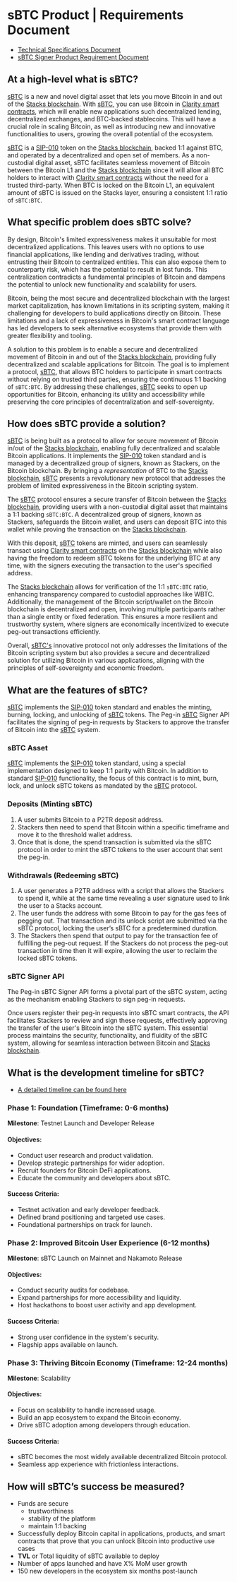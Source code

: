 # sBTC Product | Requirements Document

- [Technical Specifications Document](./sbtc-tsd.md)
- [sBTC Signer Product Requirement Document](./sbtc-signer-prd.md)

## At a high-level what is sBTC?

[sBTC](./../sBTC-FAQ.md) is a new and novel digital asset that lets you move Bitcoin in and out of the [Stacks blockchain](https://github.com/stacks-network/stacks-blockchain/). With [sBTC](./../sBTC-FAQ.md), you can use Bitcoin in [Clarity smart contracts](https://clarity-lang.org/), which will enable new applications such decentralized lending, decentralized exchanges, and BTC-backed stablecoins. This will have a crucial role in scaling Bitcoin, as well as introducing new and innovative functionalities to users, growing the overall potential of the ecosystem.

[sBTC](./../sBTC-FAQ.md) is a [SIP-010](https://github.com/stacksgov/sips/blob/main/sips/sip-010/sip-010-fungible-token-standard.md) token on the [Stacks blockchain](https://github.com/stacks-network/stacks-blockchain/), backed 1:1 against BTC, and operated by a decentralized and open set of members. As a non-custodial digital asset, sBTC facilitates seamless movement of Bitcoin between the Bitcoin L1 and the [Stacks blockchain](https://github.com/stacks-network/stacks-blockchain/) since it will allow all BTC holders to interact with [Clarity smart contracts](https://clarity-lang.org/) without the need for a trusted third-party. When BTC is locked on the Bitcoin L1, an equivalent amount of sBTC is issued on the Stacks layer, ensuring a consistent 1:1 ratio of `sBTC:BTC`.

## What specific problem does sBTC solve?

By design, Bitcoin's limited expressiveness makes it unsuitable for most decentralized applications. This leaves users with no options to use financial applications, like lending and derivatives trading, without entrusting their Bitcoin to centralized entities. This can also expose them to counterparty risk, which has the potential to result in lost funds. This centralization contradicts a fundamental principles of Bitcoin and dampens the potential to unlock new functionality and scalability for users.

Bitcoin, being the most secure and decentralized blockchain with the largest market capitalization, has known limitations in its scripting system, making it challenging for developers to build applications directly on Bitcoin. These limitations and a lack of expressiveness in Bitcoin's smart contract language has led developers to seek alternative ecosystems that provide them with greater flexibility and tooling.

A solution to this problem is to enable a secure and decentralized movement of Bitcoin in and out of the [Stacks blockchain](https://github.com/stacks-network/stacks-blockchain/), providing fully decentralized and scalable applications for Bitcoin. The goal is to implement a protocol, [sBTC](./../sBTC-FAQ.md), that allows BTC holders to participate in smart contracts without relying on trusted third parties, ensuring the continuous 1:1 backing of `sBTC:BTC`. By addressing these challenges, [sBTC](./../sBTC-FAQ.md) seeks to open up opportunities for Bitcoin, enhancing its utility and accessibility while preserving the core principles of decentralization and self-sovereignty.

## How does sBTC provide a solution?

[sBTC](./../sBTC-FAQ.md) is being built as a protocol to allow for secure movement of Bitcoin in/out of the [Stacks blockchain](https://github.com/stacks-network/stacks-blockchain/), enabling fully decentralized and scalable Bitcoin applications. It implements the [SIP-010](https://github.com/stacksgov/sips/blob/main/sips/sip-010/sip-010-fungible-token-standard.md) token standard and is managed by a decentralized group of signers, known as Stackers, on the Bitcoin blockchain. By bringing a _representation_ of BTC to the [Stacks blockchain](https://github.com/stacks-network/stacks-blockchain/), [sBTC](./../sBTC-FAQ.md) presents a revolutionary new protocol that addresses the problem of limited expressiveness in the Bitcoin scripting system.

The [sBTC](./../sBTC-FAQ.md) protocol ensures a secure transfer of Bitcoin between the [Stacks blockchain](https://github.com/stacks-network/stacks-blockchain/), providing users with a non-custodial digital asset that maintains a 1:1 backing `sBTC:BTC`. A decentralized group of signers, known as Stackers, safeguards the Bitcoin wallet, and users can deposit BTC into this wallet while proving the transaction on the [Stacks blockchain](https://github.com/stacks-network/stacks-blockchain/).

With this deposit, [sBTC](./../sBTC-FAQ.md) tokens are minted, and users can seamlessly transact using [Clarity smart contracts](https://clarity-lang.org/) on the [Stacks blockchain](https://github.com/stacks-network/stacks-blockchain/) while also having the freedom to redeem sBTC tokens for the underlying BTC at any time, with the signers executing the transaction to the user's specified address.

The [Stacks blockchain](https://github.com/stacks-network/stacks-blockchain/) allows for verification of the 1:1 `sBTC:BTC` ratio, enhancing transparency compared to custodial approaches like WBTC. Additionally, the management of the Bitcoin script/wallet on the Bitcoin blockchain is decentralized and open, involving multiple participants rather than a single entity or fixed federation. This ensures a more resilient and trustworthy system, where signers are economically incentivized to execute peg-out transactions efficiently.

Overall, [sBTC's](./../sBTC-FAQ.md) innovative protocol not only addresses the limitations of the Bitcoin scripting system but also provides a secure and decentralized solution for utilizing Bitcoin in various applications, aligning with the principles of self-sovereignty and economic freedom.

## What are the features of sBTC?

[sBTC](./../sBTC-FAQ.md) implements the [SIP-010](https://github.com/stacksgov/sips/blob/main/sips/sip-010/sip-010-fungible-token-standard.md) token standard and enables the minting, burning, locking, and unlocking of [sBTC](./../sBTC-FAQ.md) tokens. The Peg-in [sBTC](./../sBTC-FAQ.md) Signer API facilitates the signing of peg-in requests by Stackers to approve the transfer of Bitcoin into the [sBTC](./../sBTC-FAQ.md) system.

### sBTC Asset

[sBTC](./../sBTC-FAQ.md) implements the [SIP-010](https://github.com/stacksgov/sips/blob/main/sips/sip-010/sip-010-fungible-token-standard.md) token standard, using a special implementation designed to keep 1:1 parity with Bitcoin. In addition to standard [SIP-010](https://github.com/stacksgov/sips/blob/main/sips/sip-010/sip-010-fungible-token-standard.md) functionality, the focus of this contract is to mint, burn, lock, and unlock sBTC tokens as mandated by the [sBTC](./../sBTC-FAQ.md) protocol.

### Deposits (Minting sBTC)

1. A user submits Bitcoin to a P2TR deposit address.
2. Stackers then need to spend that Bitcoin within a specific timeframe and move it to the threshold wallet address.
3. Once that is done, the spend transaction is submitted via the sBTC protocol in order to mint the sBTC tokens to the user account that sent the peg-in.

### Withdrawals (Redeeming sBTC)

1. A user generates a P2TR address with a script that allows the Stackers to spend it, while at the same time revealing a user signature used to link the user to a Stacks account.
2. The user funds the address with some Bitcoin to pay for the gas fees of pegging out. That transaction and its unlock script are submitted via the sBTC protocol, locking the user’s sBTC for a predetermined duration.
3. The Stackers then spend that output to pay for the transaction fee of fulfilling the peg-out request. If the Stackers do not process the peg-out transaction in time then it will expire, allowing the user to reclaim the locked sBTC tokens.

### sBTC Signer API

The Peg-in sBTC Signer API forms a pivotal part of the sBTC system, acting as the mechanism enabling Stackers to sign peg-in requests.

Once users register their peg-in requests into sBTC smart contracts, the API facilitates Stackers to review and sign these requests, effectively approving the transfer of the user's Bitcoin into the sBTC system. This essential process maintains the security, functionality, and fluidity of the sBTC system, allowing for seamless interaction between Bitcoin and [Stacks blockchain](https://github.com/stacks-network/stacks-blockchain/).

## What is the development timeline for sBTC?

- [A detailed timeline can be found here](https://www.bitcoinwrites.com/p/growing-bitcoin-economy-road-sbtc)

### Phase 1: Foundation (Timeframe: 0-6 months)

**Milestone**: Testnet Launch and Developer Release

#### Objectives:

- Conduct user research and product validation.
- Develop strategic partnerships for wider adoption.
- Recruit founders for Bitcoin DeFi applications.
- Educate the community and developers about sBTC.

#### Success Criteria:

- Testnet activation and early developer feedback.
- Defined brand positioning and targeted use cases.
- Foundational partnerships on track for launch.

### Phase 2: Improved Bitcoin User Experience (6-12 months)

**Milestone**: sBTC Launch on Mainnet and Nakamoto Release

#### Objectives:

- Conduct security audits for codebase.
- Expand partnerships for more accessibility and liquidity.
- Host hackathons to boost user activity and app development.

#### Success Criteria:

- Strong user confidence in the system's security.
- Flagship apps available on launch.

### Phase 3: Thriving Bitcoin Economy (Timeframe: 12-24 months)

**Milestone**: Scalability

#### Objectives:

- Focus on scalability to handle increased usage.
- Build an app ecosystem to expand the Bitcoin economy.
- Drive sBTC adoption among developers through education.

#### Success Criteria:

- sBTC becomes the most widely available decentralized Bitcoin protocol.
- Seamless app experience with frictionless interactions.

## How will sBTC’s success be measured?

- Funds are secure
  - trustworthiness
  - stability of the platform
  - maintain 1:1 backing
- Successfully deploy Bitcoin capital in applications, products, and smart contracts that prove that you can unlock Bitcoin into productive use cases
- **TVL** or Total liquidity of sBTC available to deploy
- Number of apps launched and have X% MoM user growth
- 150 new developers in the ecosystem six months post-launch
